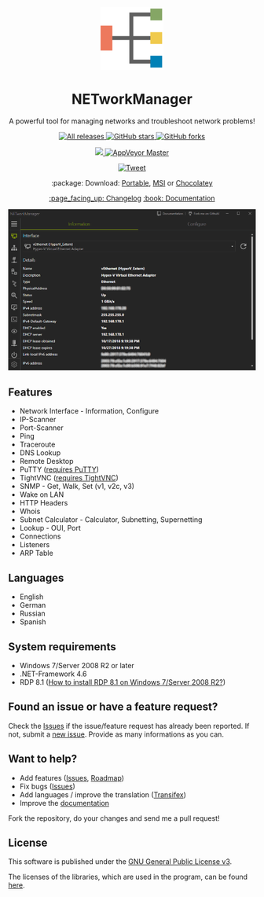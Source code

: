 <div align="center">  
  <img alt="NETworkManager" src="NETworkManager.svg" height="128" width="128" />
  <h1>NETworkManager</h1>  
  <p>A powerful tool for managing networks and troubleshoot network problems!</p>
  <p>   
  <a href="https://github.com/BornToBeroot/NETworkManager/releases" target="_blank">
      <img alt="All releases" src="https://img.shields.io/github/downloads/BornToBeroot/NETworkManager/total.svg?style=flat-square" />
    </a>
    <a href="https://github.com/BornToBeroot/NETworkManager/stargazers" target="_blank">
      <img alt="GitHub stars" src="https://img.shields.io/github/stars/BornToBeroot/NETworkManager.svg?style=flat-square" />
    </a>    
     <a href="https://github.com/BornToBeroot/NETworkManager/network" target="_blank">       
      <img alt="GitHub forks" src="https://img.shields.io/github/forks/BornToBeroot/NETworkManager.svg?style=flat-square" />
    </a>  
  </p>
  <p>
    <a href="https://gitter.im/BornToBeRoot-NETworkManager/Lobby">
      <img src="https://img.shields.io/badge/Gitter-Join%20Chat-green.svg?style=flat-square">
    </a>
    <a href="https://ci.appveyor.com/project/BornToBeRoot/NETworkManager/branch/master">
      <img alt="AppVeyor Master" src="https://img.shields.io/appveyor/ci/BornToBeRoot/NETworkManager/master.svg?style=flat-square&&label=master" />
    </a>    
  </p>
  </p>
  <a href="https://twitter.com/intent/tweet?text=NETworkManager%20-%20A%20powerful%20tool%20for%20managing%20networks%20and%20troubleshoot network problems!&url=https%3A%2F%2Fgithub.com%2FBornToBeRoot%2FNETworkManager&hashtags=networkmanager,ipscanner,portscanner,ssh,remotedesktop,snmp,dns,traceroute" target="_blank">
     <img alt="Tweet" src="https://img.shields.io/twitter/url/https/github.com/BornToBeRoot/NETworkManager.svg?style=flat-square" />
  </a>        
  </p>
</div>

<div align="center"> 
  <p>      
    :package: Download:
      <a href="https://github.com/BornToBeRoot/NETworkManager/releases/download/v1.8.0.0/NETworkManager_v1.8.0.0_Portable.zip">Portable</a>, 
      <a href="https://github.com/BornToBeRoot/NETworkManager/releases/download/v1.8.0.0/NETworkManager_v1.8.0.0_Setup.msi">MSI</a> or
      <a href="https://chocolatey.org/packages/networkmanager">Chocolatey</a>
  </p>
  <p>
    <a href="https://github.com/BornToBeRoot/NETworkManager/wiki/Changelog">:page_facing_up: Changelog</a>
    <a href="https://github.com/BornToBeRoot/NETworkManager/tree/master/Documentation/README.md">:book: Documentation</a>
  </p>
</div>

<img alt="NETworkManager" src="NETworkManager.gif" />

<h2>Features</h2>

- Network Interface - Information, Configure
- IP-Scanner
- Port-Scanner
- Ping
- Traceroute
- DNS Lookup
- Remote Desktop
- PuTTY ([requires PuTTY](https://www.chiark.greenend.org.uk/~sgtatham/putty/latest.html))
- TightVNC ([requires TightVNC](https://www.tightvnc.com/download.php))
- SNMP - Get, Walk, Set (v1, v2c, v3)
- Wake on LAN
- HTTP Headers
- Whois
- Subnet Calculator - Calculator, Subnetting, Supernetting
- Lookup - OUI, Port
- Connections
- Listeners
- ARP Table

<h2>Languages</h2>

- English
- German
- Russian
- Spanish

<h2>System requirements</h2>

- Windows 7/Server 2008 R2 or later
- .NET-Framework 4.6
- RDP 8.1 ([How to install RDP 8.1 on Windows 7/Server 2008 R2?](Documentation/en-US/HowTo/Install_RDP_8dot1_on_Windows6dot1.md))

<h2>Found an issue or have a feature request?</h2>

Check the [Issues](https://github.com/BornToBeRoot/NETworkManager/issues) if the issue/feature request has already been reported. If not, submit a [new issue](https://github.com/BornToBeRoot/NETworkManager/issues/new). Provide as many informations as you can.

<h2>Want to help?</h2>

- Add features ([Issues](https://github.com/BornToBeRoot/NETworkManager/issues?q=is%3Aopen+is%3Aissue+label%3AFeature-Request), [Roadmap](https://github.com/BornToBeRoot/NETworkManager/wiki/Roadmap))
- Fix bugs ([Issues](https://github.com/BornToBeRoot/NETworkManager/issues))
- Add languages / improve the translation ([Transifex](https://www.transifex.com/BornToBeRoot/NETworkManager))
- Improve the [documentation](https://github.com/BornToBeRoot/NETworkManager/tree/master/Documentation)

Fork the repository, do your changes and send me a pull request!

<h2>License</h2>

This software is published under the [GNU General Public License v3](https://github.com/BornToBeRoot/NETworkManager/blob/master/LICENSE).

The licenses of the libraries, which are used in the program, can be found [here](https://github.com/BornToBeRoot/NETworkManager/tree/master/Source/NETworkManager/Licenses).
